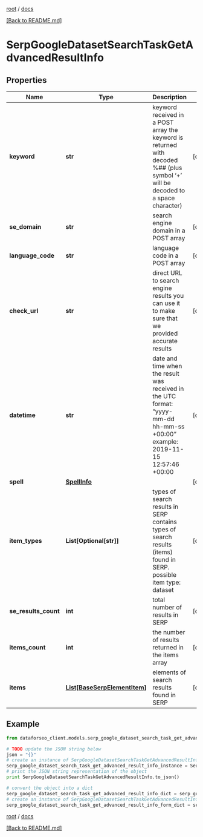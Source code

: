 [root](./../ "root") / [docs](./ "docs")

[[Back to README.md]](./../README.md "[Back to README.md]")

# SerpGoogleDatasetSearchTaskGetAdvancedResultInfo

## Properties

Name | Type | Description | Notes
------------ | ------------- | ------------- | -------------
**keyword** | **str** | keyword received in a POST array the keyword is returned with decoded %## (plus symbol ‘+’ will be decoded to a space character) | [optional]
**se_domain** | **str** | search engine domain in a POST array | [optional]
**language_code** | **str** | language code in a POST array | [optional]
**check_url** | **str** | direct URL to search engine results you can use it to make sure that we provided accurate results | [optional]
**datetime** | **str** | date and time when the result was received in the UTC format: “yyyy-mm-dd hh-mm-ss +00:00” example: 2019-11-15 12:57:46 +00:00 | [optional]
**spell** | [**SpellInfo**](SpellInfo.md) |  | [optional]
**item_types** | **List[Optional[str]]** | types of search results in SERP contains types of search results (items) found in SERP. possible item type: dataset | [optional]
**se_results_count** | **int** | total number of results in SERP | [optional]
**items_count** | **int** | the number of results returned in the items array | [optional]
**items** | [**List[BaseSerpElementItem]**](BaseSerpElementItem.md) | elements of search results found in SERP | [optional]

## Example

```python
from dataforseo_client.models.serp_google_dataset_search_task_get_advanced_result_info import SerpGoogleDatasetSearchTaskGetAdvancedResultInfo

# TODO update the JSON string below
json = "{}"
# create an instance of SerpGoogleDatasetSearchTaskGetAdvancedResultInfo from a JSON string
serp_google_dataset_search_task_get_advanced_result_info_instance = SerpGoogleDatasetSearchTaskGetAdvancedResultInfo.from_json(json)
# print the JSON string representation of the object
print SerpGoogleDatasetSearchTaskGetAdvancedResultInfo.to_json()

# convert the object into a dict
serp_google_dataset_search_task_get_advanced_result_info_dict = serp_google_dataset_search_task_get_advanced_result_info_instance.to_dict()
# create an instance of SerpGoogleDatasetSearchTaskGetAdvancedResultInfo from a dict
serp_google_dataset_search_task_get_advanced_result_info_form_dict = serp_google_dataset_search_task_get_advanced_result_info.from_dict(serp_google_dataset_search_task_get_advanced_result_info_dict)
```

  

[root](./../ "root") / [docs](./ "docs")

[[Back to README.md]](./../README.md "[Back to README.md]")